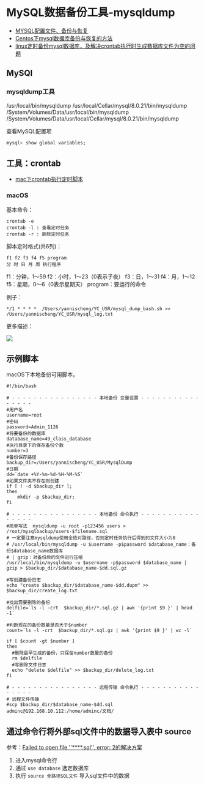 # MySQL数据备份工具-mysqldump

- [MYSQL配置文件、备份与恢复](https://www.cnblogs.com/lynk/p/10413075.html)
- [Centos下mysql数据库备份与恢复的方法](https://www.cnblogs.com/running-mydream/p/4682182.html)
- [linux定时备份mysql数据库，及解决crontab执行时生成数据库文件为空的问题](https://blog.csdn.net/sanyuesan0000/article/details/52690492)

## MySQl

### mysqldump工具
/usr/local/bin/mysqldump
/usr/local/Cellar/mysql/8.0.21/bin/mysqldump
/System/Volumes/Data/usr/local/bin/mysqldump
/System/Volumes/Data/usr/local/Cellar/mysql/8.0.21/bin/mysqldump

查看MySQL配置项


```bash
mysql> show global variables;
```

## 工具：crontab

- [mac下crontab执行定时脚本](https://blog.csdn.net/ty_hf/article/details/72354230)

### macOS

基本命令：

```
crontab -e
crontab -l : 查看定时任务
crontab -r : 删除定时任务
```

脚本定时格式(共6列)：


```
f1 f2 f3 f4 f5 program
分 时 日 月 周 执行程序
```

f1：分钟，1～59
f2：小时，1～23（0表示子夜）
f3：日，1～31
f4：月，1～12
f5：星期，0～6（0表示星期天）
program：要运行的命令

例子：

```
*/1 * * * *  /Users/yannischeng/YC_USR/mysql_dump_bash.sh >> /Users/yannischeng/YC_USR/mysql_log.txt
```

更多描述：

![](/images/crontab_use.png)

## 示例脚本

macOS下本地备份可用脚本。

```
#!/bin/bash

# - - - - - - - - - - - - - - - - 本地备份 变量设置 - - - - - - - - - - - - - - - -
#用户名
username=root
#密码
password=Admin_1126
#将要备份的数据库
database_name=49_class_database
#执行目录下的保存备份个数
number=3
#备份保存路径
backup_dir=/Users/yannischeng/YC_USR/MysqlDump
#日期
dd=`date +%Y-%m-%d-%H-%M-%S`
#如果文件夹不存在则创建
if [ ! -d $backup_dir ];
then
    mkdir -p $backup_dir;
fi

# - - - - - - - - - - - - - - - - 本地备份 命令执行 - - - - - - - - - - - - - - - -
#简单写法  mysqldump -u root -p123456 users > /root/mysqlbackup/users-$filename.sql
# 一定要注意mysqldump使用全绝对路径，否则定时任务执行后得到的文件大小为0
# /usr/local/bin/mysqldump -u $username -p$password $database_name：备份$database_name数据库
# | gzip：对备份后的文件进行压缩
/usr/local/bin/mysqldump -u $username -p$password $database_name | gzip > $backup_dir/$database_name-$dd.sql.gz

#写创建备份日志
echo "create $backup_dir/$database_name-$dd.dupm" >> $backup_dir/create_log.txt

#找出需要删除的备份
delfile=`ls -l -crt  $backup_dir/*.sql.gz | awk '{print $9 }' | head -1`

#判断现在的备份数量是否大于$number
count=`ls -l -crt  $backup_dir/*.sql.gz | awk '{print $9 }' | wc -l`

if [ $count -gt $number ]
then
  #删除最早生成的备份，只保留number数量的备份
  rm $delfile
  #写删除文件日志
  echo "delete $delfile" >> $backup_dir/delete_log.txt
fi

# - - - - - - - - - - - - - - - - 远程传输 命令执行 - - - - - - - - - - - - - - - -
# 远程文件传输
#scp $backup_dir/$database_name-$dd.sql adminc@192.168.10.112:/home/adminc/文档/
```


## 通过命令行将外部sql文件中的数据导入表中 source

参考：[Failed to open file ''****.sql'', error: 2的解决方案](https://blog.csdn.net/u010268820/article/details/85989433)

1. 进入mysql命令行
2. 通过 `use database` 选定数据库
3. 执行 `source 全路径SQL文件` 导入sql文件中的数据

